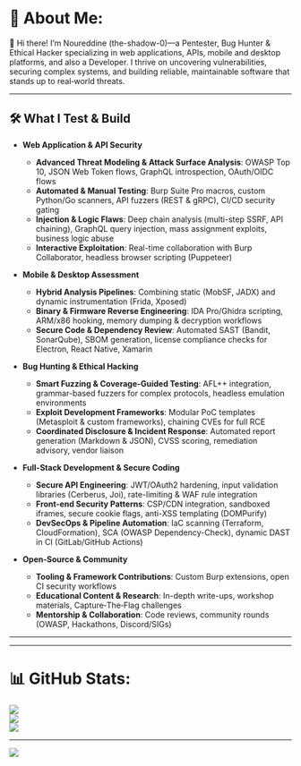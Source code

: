 # 💫 About Me:
👋 Hi there! I’m Noureddine (the-shadow-0)—a Pentester, Bug Hunter & Ethical Hacker specializing in web applications, APIs, mobile and desktop platforms, and also a Developer. I thrive on uncovering vulnerabilities, securing complex systems, and building reliable, maintainable software that stands up to real‑world threats.

---

## 🛠️ What I Test & Build

- **Web Application & API Security**  
  - **Advanced Threat Modeling & Attack Surface Analysis**: OWASP Top 10, JSON Web Token flows, GraphQL introspection, OAuth/OIDC flows  
  - **Automated & Manual Testing**: Burp Suite Pro macros, custom Python/Go scanners, API fuzzers (REST & gRPC), CI/CD security gating  
  - **Injection & Logic Flaws**: Deep chain analysis (multi-step SSRF, API chaining), GraphQL query injection, mass assignment exploits, business logic abuse  
  - **Interactive Exploitation**: Real-time collaboration with Burp Collaborator, headless browser scripting (Puppeteer)

- **Mobile & Desktop Assessment**  
  - **Hybrid Analysis Pipelines**: Combining static (MobSF, JADX) and dynamic instrumentation (Frida, Xposed)  
  - **Binary & Firmware Reverse Engineering**: IDA Pro/Ghidra scripting, ARM/x86 hooking, memory dumping & decryption workflows  
  - **Secure Code & Dependency Review**: Automated SAST (Bandit, SonarQube), SBOM generation, license compliance checks for Electron, React Native, Xamarin  

- **Bug Hunting & Ethical Hacking**  
  - **Smart Fuzzing & Coverage-Guided Testing**: AFL++ integration, grammar-based fuzzers for complex protocols, headless emulation environments  
  - **Exploit Development Frameworks**: Modular PoC templates (Metasploit & custom frameworks), chaining CVEs for full RCE  
  - **Coordinated Disclosure & Incident Response**: Automated report generation (Markdown & JSON), CVSS scoring, remediation advisory, vendor liaison  

- **Full-Stack Development & Secure Coding**  
  - **Secure API Engineering**: JWT/OAuth2 hardening, input validation libraries (Cerberus, Joi), rate-limiting & WAF rule integration  
  - **Front‑end Security Patterns**: CSP/CDN integration, sandboxed iframes, secure cookie flags, anti-XSS templating (DOMPurify)  
  - **DevSecOps & Pipeline Automation**: IaC scanning (Terraform, CloudFormation), SCA (OWASP Dependency-Check), dynamic DAST in CI (GitLab/GitHub Actions)  

- **Open‑Source & Community**  
  - **Tooling & Framework Contributions**: Custom Burp extensions, open CI security workflows  
  - **Educational Content & Research**: In-depth write-ups, workshop materials, Capture‑The‑Flag challenges  
  - **Mentorship & Collaboration**: Code reviews, community rounds (OWASP, Hackathons, Discord/SIGs)  

---

---

# 📊 GitHub Stats:
![](https://github-readme-stats.vercel.app/api?username=the-shadow-0&theme=vue-dark&hide_border=false&include_all_commits=false&count_private=false)<br/>
![](https://nirzak-streak-stats.vercel.app/?user=the-shadow-0&theme=vue-dark&hide_border=false)<br/>
![](https://github-readme-stats.vercel.app/api/top-langs/?username=the-shadow-0&theme=vue-dark&hide_border=false&include_all_commits=false&count_private=false&layout=compact)

---
[![](https://visitcount.itsvg.in/api?id=the-shadow-0&icon=4&color=1)](https://visitcount.itsvg.in)


